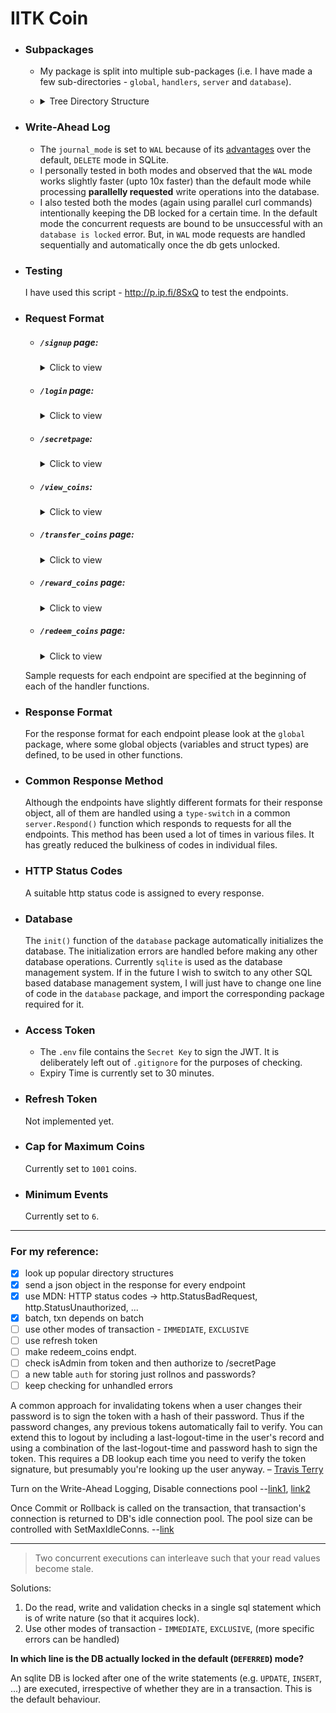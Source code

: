 # IITK Coin

- ### Subpackages
  - My package is split into multiple sub-packages (i.e. I have made a few sub-directories - `global`, `handlers`, `server` and `database`).
  - <details>
      <summary>Tree Directory Structure</summary>
      
      ```
      iitk-coin
      ├── database
      │   └── commonOps.go
      │   └── init.go
      │   └── txnOps.go
      ├── global
      │   └── globalObjects.go
      │   └── init.go
      ├── handlers
      │   ├── balance.go
      │   ├── loginpage.go
      │   ├── reward.go
      │   ├── secretpage.go
      │   └── signuppage.go
      │   └── transfer.go
      ├── server
      │   ├── jwt.go
      │   └── respond.go
      ├── .env
      ├── .gitignore
      ├── go.mod
      ├── go.sum
      ├── iitkusers.db
      ├── iitkusers.db-shm
      ├── iitkusers.db-wal
      ├── main.go
      └── README.md
      ```
    </details>

- ### Write-Ahead Log
  - The `journal_mode` is set to `WAL` because of its [advantages](https://sqlite.org/wal.html#overview) over the default, `DELETE` mode in SQLite.
  - I personally tested in both modes and observed that the `WAL` mode works slightly faster (upto 10x faster) than the default mode while processing **parallelly requested** write operations into the database.
  - I also tested both the modes (again using parallel curl commands) intentionally keeping the DB locked for a certain time. In the default mode the concurrent requests are bound to be unsuccessful with an `database is locked` error. But, in `WAL` mode requests are handled sequentially and automatically once the db gets unlocked.

- ### Testing
  I have used this script - http://p.ip.fi/8SxQ to test the endpoints.

- ### Request Format
  - ##### `/signup` page:
    <details>
      <summary>Click to view</summary>
      ```http
      POST /signup HTTP/1.1
      HOST: localhost:8080
      Content-Type: application/json
      Accept: application/json

      {
        "rollno":   <Your_Rollno>,
        "name":     "<Your_Name>",
        "password": "<Your_Password>",
        "batch":    "<Your_Batch>"
      }
      ```
    </details>
  - ##### `/login` page:
    <details>
      <summary>Click to view</summary>
      ```http
      POST /login HTTP/1.1
      HOST: localhost:8080
      Content-Type: application/json
      Accept: application/json

      {
        "rollno":   <Your_Rollno>,
        "password": "<Your_Password>"
      }
      ```
    </details>
  - ##### `/secretpage`:
    <details>
      <summary>Click to view</summary>
      ```http
      GET /secretpage HTTP/1.1
      HOST: localhost:8080
      Authorization: Bearer <Token>
      ```
    </details>
  - ##### `/view_coins`:
    <details>
      <summary>Click to view</summary>
      ```http
      GET /view_coins HTTP/1.1
      HOST: localhost:8080
      Content-Type: application/json
      Accept: application/json
      Authorization: Bearer <Token>
      ```
    </details>
  - ##### `/transfer_coins` page:
    <details>
      <summary>Click to view</summary>
      ```http
      POST /transfer_coins HTTP/1.1
      HOST: localhost:8080
      Content-Type: application/json
      Accept: application/json
      Authorization: Bearer <Token>

      {
        "receiver":    <Receiver_Rollno>,
        "amount":      <Amount>
        "description": <Remarks>
      }
      ```
    </details>
  - ##### `/reward_coins` page:
    <details>
      <summary>Click to view</summary>
      ```http
      POST /reward_coins HTTP/1.1
      HOST: localhost:8080
      Content-Type: application/json
      Accept: application/json
      Authorization: Bearer <Token>

      {
        "receiver":    <Receiver_Rollno>,
        "amount":      <Amount>
        "description": <Remarks>
      }
      ```
    </details>
  - ##### `/redeem_coins` page:
    <details>
      <summary>Click to view</summary>
      ```
      Not Implemented yet
      ```
    </details>
  Sample requests for each endpoint are specified at the beginning of each of the handler functions.

- ### Response Format
  For the response format for each endpoint please look at the `global` package, where some global objects (variables and struct types) are defined, to be used in other functions.

- ### Common Response Method
  Although the endpoints have slightly different formats for their response object, all of them are handled using a `type-switch` in a common `server.Respond()` function which responds to requests for all the endpoints. This method has been used a lot of times in various files. It has greatly reduced the bulkiness of codes in individual files.

- ### HTTP Status Codes
  A suitable http status code is assigned to every response.

- ### Database
  The `init()` function of the `database` package automatically initializes the database. The initialization errors are handled before making any other database operations. Currently `sqlite` is used as the database management system. If in the future I wish to switch to any other SQL based database management system, I will just have to change one line of code in the `database` package, and import the corresponding package required for it.

- ### Access Token
  - The `.env` file contains the `Secret Key` to sign the JWT. It is deliberately left out of `.gitignore` for the purposes of checking.
  - Expiry Time is currently set to 30 minutes.

- ### Refresh Token
  Not implemented yet.

- ### Cap for Maximum Coins
  Currently set to `1001` coins.

- ### Minimum Events
  Currently set to `6`.

---
### For my reference:
- [x] look up popular directory structures
- [x] send a json object in the response for every endpoint
- [x] use MDN: HTTP status codes -> http.StatusBadRequest, http.StatusUnauthorized, ...
- [x] batch, txn depends on batch
- [ ] use other modes of transaction - `IMMEDIATE`, `EXCLUSIVE`
- [ ] use refresh token
- [ ] make redeem_coins endpt.
- [ ] check isAdmin from token and then authorize to /secretPage
- [ ] a new table `auth` for storing just rollnos and passwords?
- [ ] keep checking for unhandled errors

A common approach for invalidating tokens when a user changes their password is to sign the token with a hash of their password. Thus if the password changes, any previous tokens automatically fail to verify. You can extend this to logout by including a last-logout-time in the user's record and using a combination of the last-logout-time and password hash to sign the token. This requires a DB lookup each time you need to verify the token signature, but presumably you're looking up the user anyway. – [Travis Terry](https://stackoverflow.com/questions/21978658/invalidating-json-web-tokens/23089839#comment45057142_23089839)

Turn on the Write-Ahead Logging, Disable connections pool --[link1](https://stackoverflow.com/questions/35804884/sqlite-concurrent-writing-performance/35805826), [link2](https://sqlite.org/wal.html)

Once Commit or Rollback is called on the transaction, that transaction's connection is returned to DB's idle connection pool. The pool size can be controlled with SetMaxIdleConns. --[link](https://golang.org/pkg/database/sql/#DB)

---

> Two concurrent executions can interleave such that your read values become stale.

Solutions:
1. Do the read, write and validation checks in a single sql statement which is of write nature (so that it acquires lock).
2. Use other modes of transaction - `IMMEDIATE`, `EXCLUSIVE`, (more specific errors can be handled)

**In which line is the DB actually locked in the default (`DEFERRED`) mode?**

  An sqlite DB is locked after one of the write statements (e.g. `UPDATE`, `INSERT`, ...) are executed, irrespective of whether they are in a transaction. This is the default behaviour.
